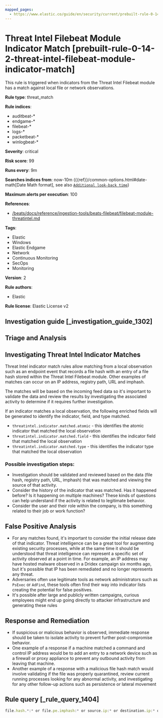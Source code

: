 ```yaml
---
mapped_pages:
  - https://www.elastic.co/guide/en/security/current/prebuilt-rule-0-14-2-threat-intel-filebeat-module-indicator-match.html
---
```


# Threat Intel Filebeat Module Indicator Match [prebuilt-rule-0-14-2-threat-intel-filebeat-module-indicator-match]

This rule is triggered when indicators from the Threat Intel Filebeat module has a match against local file or network observations.

**Rule type**: threat_match

**Rule indices**:

* auditbeat-*
* endgame-*
* filebeat-*
* logs-*
* packetbeat-*
* winlogbeat-*

**Severity**: critical

**Risk score**: 99

**Runs every**: 9m

**Searches indices from**: now-10m ({{ref}}/common-options.html#date-math[Date Math format], see also [`Additional look-back time`](docs-content://solutions/security/detect-and-alert/create-detection-rule.md#rule-schedule))

**Maximum alerts per execution**: 100

**References**:

* [/beats/docs/reference/ingestion-tools/beats-filebeat/filebeat-module-threatintel.md](beats://reference/filebeat/filebeat-module-threatintel.md)

**Tags**:

* Elastic
* Windows
* Elastic Endgame
* Network
* Continuous Monitoring
* SecOps
* Monitoring

**Version**: 2

**Rule authors**:

* Elastic

**Rule license**: Elastic License v2

## Investigation guide [_investigation_guide_1302]

## Triage and Analysis

## Investigating Threat Intel Indicator Matches

Threat Intel indicator match rules allow matching from a local observation such as an endpoint event that records a file
hash with an entry of a file hash stored within the Threat Intel Filebeat module. Other examples of matches can occur on
an IP address, registry path, URL and imphash.

The matches will be based on the incoming feed data so it's important to validate the data and review the results by
investigating the associated activity to determine if it requires further investigation.

If an indicator matches a local observation, the following enriched fields will be generated to identify the indicator, field, and type matched.

- `threatintel.indicator.matched.atomic` - this identifies the atomic indicator that matched the local observation
- `threatintel.indicator.matched.field` - this identifies the indicator field that matched the local observation
- `threatintel.indicator.matched.type` - this identifies the indicator type that matched the local observation

### Possible investigation steps:
- Investigation should be validated and reviewed based on the data (file hash, registry path, URL, imphash) that was matched
and viewing the source of that activity.
- Consider the history of the indicator that was matched. Has it happened before? Is it happening on multiple machines?
These kinds of questions can help understand if the activity is related to legitimate behavior.
- Consider the user and their role within the company, is this something related to their job or work function?

## False Positive Analysis
- For any matches found, it's important to consider the initial release date of that indicator. Threat intelligence can
be a great tool for augmenting existing security processes, while at the same time it should be understood that threat
intelligence can represent a specific set of activity observed at a point in time. For example, an IP address
may have hosted malware observed in a Dridex campaign six months ago, but it's possible that IP has been remediated and
no longer represents any threat.
- Adversaries often use legitimate tools as network administrators such as `PsExec` or `AdFind`, these tools often find their
way into indicator lists creating the potential for false positives.
- It's possible after large and publicly written campaigns, curious employees might end up going directly to attacker infrastructure and generating these rules

## Response and Remediation
- If suspicious or malicious behavior is observed, immediate response should be taken to isolate activity to prevent further
post-compromise behavior.
- One example of a response if a machine matched a command and control IP address would be to add an entry to a network
device such as a firewall or proxy appliance to prevent any outbound activity from leaving that machine.
- Another example of a response with a malicious file hash match would involve validating if the file was properly quarantined,
review current running processes looking for any abnormal activity, and investigating for any other follow-up actions such as persistence or lateral movement

## Rule query [_rule_query_1404]

```js
file.hash.*:* or file.pe.imphash:* or source.ip:* or destination.ip:* or url.full:* or registry.path:*
```


